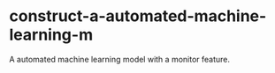 # construct-a-automated-machine-learning-m
A automated machine learning model with a monitor feature.
